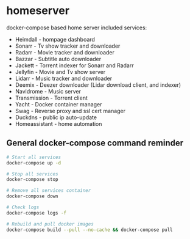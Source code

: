 # homeserver
docker-compose based home server
included services:
- Heimdall - hompage dashboard
- Sonarr - Tv show tracker and downloader
- Radarr - Movie tracker and downloader
- Bazzar - Subtitle auto downloader
- Jackett - Torrent indexer for Sonarr and Radarr
- Jellyfin - Movie and Tv show server
- Lidarr - Music tracker and downloader
- Deemix - Deezer downloader (Lidar download client, and indexer)
- Navidrome - Music server 
- Transmission - Torrent client
- Yacht - Docker container manager
- Swag - Reverse proxy and ssl cert manager
- Duckdns - public ip auto-update 
- Homeassistant - home automation

## General docker-compose command reminder

```bash
# Start all services
docker-compose up -d

# Stop all services
docker-compose stop

# Remove all services container
docker-compose down

# Check logs
docker-compose logs -f

# Rebuild and pull docker images
docker-compose build --pull --no-cache && docker-compose pull
```

